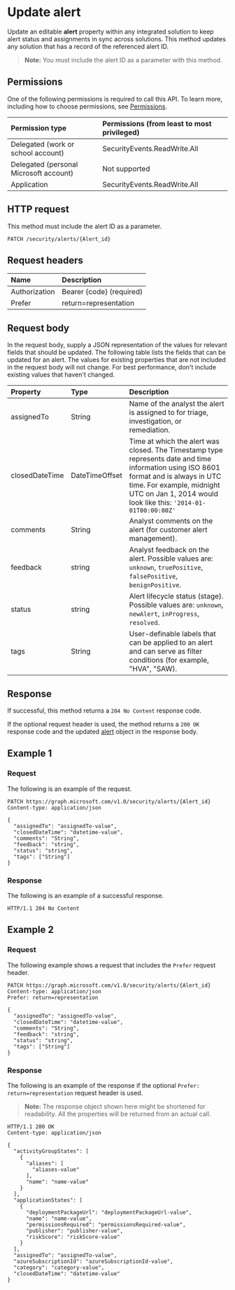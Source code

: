 # Update alert

Update an editable **alert** property within any integrated solution to keep alert status and assignments in sync across solutions. This method updates any solution that has a record of the referenced alert ID. 

>**Note:** You must include the alert ID as a parameter with this method.

## Permissions

One of the following permissions is required to call this API. To learn more, including how to choose permissions, see [Permissions](../../../concepts/permissions_reference.md).

|Permission type      | Permissions (from least to most privileged)              |
|:--------------------|:---------------------------------------------------------|
|Delegated (work or school account) |   SecurityEvents.ReadWrite.All  |
|Delegated (personal Microsoft account) |  Not supported  |
|Application | SecurityEvents.ReadWrite.All |

## HTTP request

This method must include the alert ID as a parameter.
<!-- { "blockType": "ignored" } -->

```http
PATCH /security/alerts/{Alert_id}
```

## Request headers

| Name       | Description|
|:-----------|:-----------|
| Authorization  | Bearer {code} (required)|
|Prefer | return=representation |

## Request body

In the request body, supply a JSON representation of the values for relevant fields that should be updated. The following table lists the fields that can be updated for an alert. The values for existing properties that are not included in the request body will not change. For best performance, don't include existing values that haven't changed.

| Property   | Type |Description|
|:---------------|:--------|:----------|
|assignedTo|String|Name of the analyst the alert is assigned to for triage, investigation, or remediation.|
|closedDateTime|DateTimeOffset|Time at which the alert was closed. The Timestamp type represents date and time information using ISO 8601 format and is always in UTC time. For example, midnight UTC on Jan 1, 2014 would look like this: `'2014-01-01T00:00:00Z'` |
|comments|String|Analyst comments on the alert (for customer alert management).|
|feedback|string|Analyst feedback on the alert. Possible values are: `unknown`, `truePositive`, `falsePositive`, `benignPositive`.|
|status|string|Alert lifecycle status (stage). Possible values are: `unknown`, `newAlert`, `inProgress`, `resolved`.|
|tags|String|User-definable labels that can be applied to an alert and can serve as filter conditions (for example, "HVA", "SAW).|

## Response

If successful, this method returns a `204 No Content` response code.

If the optional request header is used, the method returns a `200 OK` response code and the updated [alert](../resources/alert.md) object in the response body.

## Example 1

### Request

The following is an example of the request.
<!-- {
  "blockType": "request",
  "name": "update_alert"
}-->

```http
PATCH https://graph.microsoft.com/v1.0/security/alerts/{Alert_id}
Content-type: application/json

{
  "assignedTo": "assignedTo-value",
  "closedDateTime": "datetime-value",
  "comments": "String",
  "feedback": "string",
  "status": "string",
  "tags": ["String"]
}
```

### Response

The following is an example of a successful response.
<!-- {
  "blockType": "response",
  "truncated": true,
  "@odata.type": "microsoft.graph.Alert"
} -->

```http
HTTP/1.1 204 No Content
```

## Example 2

### Request 

The following example shows a request that includes the `Prefer` request header.

<!-- {
  "blockType": "request",
  "name": "update_alert"
}-->

```http
PATCH https://graph.microsoft.com/v1.0/security/alerts/{Alert_id}
Content-type: application/json
Prefer: return=representation

{
  "assignedTo": "assignedTo-value",
  "closedDateTime": "datetime-value",
  "comments": "String",
  "feedback": "string",
  "status": "string",
  "tags": ["String"]
}
```

### Response

The following is an example of the response if the optional `Prefer: return=representation` request header is used. 

>**Note:** The response object shown here might be shortened for readability. All the properties will be returned from an actual call.
<!-- {
  "blockType": "response",
  "truncated": true,
  "@odata.type": "microsoft.graph.Alert"
} -->

```http
HTTP/1.1 200 OK
Content-type: application/json

{
  "activityGroupStates": [
    {
      "aliases": [
        "aliases-value"
      ],
      "name": "name-value"
    }
  ],
  "applicationStates": [
    {
      "deploymentPackageUrl": "deploymentPackageUrl-value",
      "name": "name-value",
      "permissionsRequired": "permissionsRequired-value",
      "publisher": "publisher-value",
      "riskScore": "riskScore-value"
    }
  ],
  "assignedTo": "assignedTo-value",
  "azureSubscriptionId": "azureSubscriptionId-value",
  "category": "category-value",
  "closedDateTime": "datetime-value"
}
```

<!-- uuid: 8fcb5dbc-d5aa-4681-8e31-b001d5168d79
2015-10-25 14:57:30 UTC -->
<!-- {
  "type": "#page.annotation",
  "description": "Update alert",
  "keywords": "",
  "section": "documentation",
  "tocPath": ""
}-->
